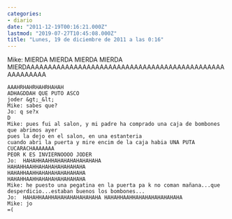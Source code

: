 ```yaml
---
categories:
- diario
date: "2011-12-19T00:16:21.000Z"
lastmod: "2019-07-27T10:45:08.000Z"
title: "Lunes, 19 de diciembre de 2011 a las 0:16"
---
```


Mike: MIERDA MIERDA MIERDA MIERDA MIERDAAAAAAAAAAAAAAAAAAAAAAAAAAAAAAAAAAAAAAAAAAAAAAAAAAAAAAA

    AAAHRHAHRHAHRHAHAH
    ADHAGDDAH QUE PUTO ASCO
    joder &gt;_&lt;
    Mike: sabes que?
    Jo: q se?x
    D
    Mike: pues fui al salon, y mi padre ha comprado una caja de bombones que abrimos ayer
    pues la dejo en el salon, en una estanteria
    cuando abri la puerta y mire encim de la caja habia UNA PUTA CUCARACHAAAAAAA
    PEOR K ES INVIERNOOOO JODER
    Jo:  HAHAHHAAHHAHAHAHAHAHAHAHA
    HAHAHHAAHHAHAHAHAHAHAHAHA
    HAHAHHAAHHAHAHAHAHAHAHAHA
    HAHAHHAAHHAHAHAHAHAHAHAHA
    Mike: he puesto una pegatina en la puerta pa k no coman mañana...que desperdicio...estaban buenos los bombones...
    Jo:  HAHAHHAAHHAHAHAHAHAHAHAHA HAHAHHAAHHAHAHAHAHAHAHAHA
    Mike: jo
    =(